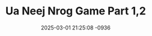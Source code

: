 ---
layout: movie-video-data
date: 2025-03-01 21:25:08 -0936
categories: movie

# Site Attributes
title: "Ua Neej Nrog Game Part 1,2"
permalink: "/movie/Ua_Neej_Nrog_Game_Part_1,2"

# Movie Attributes
synopsis: "Daim movie ua neej nrog game no yog ib daim ua tau zoo saib thiab lom zem heev. Nws ua txog cov hluas lub neej tam sim no ua tsis paub los npaj txog nws lub neej li txawm tias twb muaj cuab muaj yig lawm los yeej npaj nrhiav kev lom zem thiab ua si tas mus li xwb. Thaum kawg lub neej raws tsis cuag luag mam li paub. Daim movie no yog ib daim uas zoo coj mus qhuab qhia peb cov hluas lub neej tam sim no. "
producer: "Kou Thao, Dao Xiong"
director: "Kou Thao, Vee Thao"
writer: "Kou Thao"
video_link: "https://youtu.be/D3Eh54jTx1U?si=gD04qlkdtA5WBdM3"
genre: "Comedy"
year: "2011"
release_type: "DVD"
storage: "Center for Hmong Studies"
thumbnail: "/assets/images/movie_thumbnails/Ua Neej Nrog Game Part 1,2.jpeg"
publishing_company: "Hmong Media Production"

# Sequels + Parts
base_movie: ""
total_parts: 0
sequel: ""

# Movie Cast
cast:
- name: "Teem Xyooj"
- name: "Nplaim Yaj"
- name: "Nis Hawj"
- name: "Kos Ham"
- name: "Ntxawm Lauj"
- name: "Favmaiv Hawj"
---